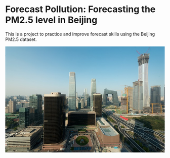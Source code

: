 # Forecast Pollution: Forecasting the PM2.5 level in Beijing 

This is a project to practice and improve forecast skills using the Beijing PM2.5 dataset.

![](https://github.com/sebasjp/forecast-pollution/blob/master/454.jpg)

